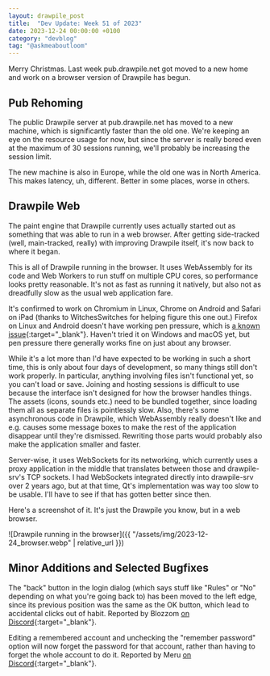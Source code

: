 ```yaml
---
layout: drawpile_post
title:  "Dev Update: Week 51 of 2023"
date: 2023-12-24 00:00:00 +0100
category: "devblog"
tag: "@askmeaboutloom"
---
```


Merry Christmas. Last week pub.drawpile.net got moved to a new home and work on a browser version of Drawpile has begun.

## Pub Rehoming

The public Drawpile server at pub.drawpile.net has moved to a new machine, which is significantly faster than the old one. We're keeping an eye on the resource usage for now, but since the server is really bored even at the maximum of 30 sessions running, we'll probably be increasing the session limit.

The new machine is also in Europe, while the old one was in North America. This makes latency, uh, different. Better in some places, worse in others.

## Drawpile Web

The paint engine that Drawpile currently uses actually started out as something that was able to run in a web browser. After getting side-tracked (well, main-tracked, really) with improving Drawpile itself, it's now back to where it began.

This is all of Drawpile running in the browser. It uses WebAssembly for its code and Web Workers to run stuff on multiple CPU cores, so performance looks pretty reasonable. It's not as fast as running it natively, but also not as dreadfully slow as the usual web application fare.

It's confirmed to work on Chromium in Linux, Chrome on Android and Safari on iPad (thanks to WitchesSwitches for helping figure this one out.) Firefox on Linux and Android doesn't have working pen pressure, which is [a known issue](https://bugzilla.mozilla.org/show_bug.cgi?id=1606832){:target="_blank"}. Haven't tried it on Windows and macOS yet, but pen pressure there generally works fine on just about any browser.

While it's a lot more than I'd have expected to be working in such a short time, this is only about four days of development, so many things still don't work properly. In particular, anything involving files isn't functional yet, so you can't load or save. Joining and hosting sessions is difficult to use because the interface isn't designed for how the browser handles things. The assets (icons, sounds etc.) need to be bundled together, since loading them all as separate files is pointlessly slow. Also, there's some asynchronous code in Drawpile, which WebAssembly really doesn't like and e.g. causes some message boxes to make the rest of the application disappear until they're dismissed. Rewriting those parts would probably also make the application smaller and faster.

Server-wise, it uses WebSockets for its networking, which currently uses a proxy application in the middle that translates between those and drawpile-srv's TCP sockets. I had WebSockets integrated directly into drawpile-srv over 2 years ago, but at that time, Qt's implementation was way too slow to be usable. I'll have to see if that has gotten better since then.

Here's a screenshot of it. It's just the Drawpile you know, but in a web browser.

![Drawpile running in the browser]({{ "/assets/img/2023-12-24_browser.webp" | relative_url }})

## Minor Additions and Selected Bugfixes

The "back" button in the login dialog (which says stuff like "Rules" or "No" depending on what you're going back to) has been moved to the left edge, since its previous position was the same as the OK button, which lead to accidental clicks out of habit. Reported by Blozzom [on Discord](https://drawpile.net/discord/){:target="_blank"}.

Editing a remembered account and unchecking the "remember password" option will now forget the password for that account, rather than having to forget the whole account to do it. Reported by Meru [on Discord](https://drawpile.net/discord/){:target="_blank"}.
